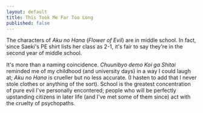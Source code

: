 ```yaml
---
layout: default
title: This Took Me Far Too Long
published: false
---
```


The characters of *Aku no Hana* (*Flower of Evil*) are in middle school. In fact, since Saeki's PE shirt lists her class as 2-1, it's fair to say they're in the second year of middle school.

It's more than a naming coincidence. *Chuunibyo demo Koi ga Shitai* reminded me of my childhood (and university days) in a way I could laugh at; *Aku no Hana* is crueller but no less accurate. (I hasten to add that I never stole clothes or anything of the sort). School is the greatest concentration of pure evil I've personally encontered; people who  will be perfectly upstanding citizens in later life (and I've met some of them since) act with the cruelty of psychopaths.